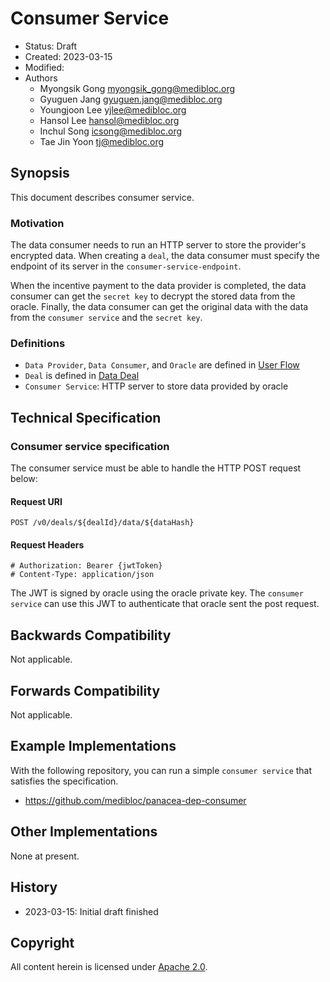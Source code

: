 # Consumer Service

- Status: Draft
- Created: 2023-03-15
- Modified: 
- Authors
    - Myongsik Gong <myongsik_gong@medibloc.org>
    - Gyuguen Jang <gyuguen.jang@medibloc.org>
    - Youngjoon Lee <yjlee@medibloc.org>
    - Hansol Lee <hansol@medibloc.org>
    - Inchul Song <icsong@medibloc.org>
    - Tae Jin Yoon <tj@medibloc.org>


## Synopsis

This document describes consumer service.

### Motivation
The data consumer needs to run an HTTP server to store the provider's encrypted data.
When creating a `deal`, the data consumer must specify the endpoint of its server in the `consumer-service-endpoint`.

When the incentive payment to the data provider is completed, the data consumer can get the `secret key` to decrypt the stored data from the oracle. 
Finally, the data consumer can get the original data with the data from the `consumer service` and the `secret key`.

### Definitions
- `Data Provider`, `Data Consumer`, and `Oracle` are defined in [User Flow](./1-user-flow.md)
- `Deal` is defined in [Data Deal](./2-data-deal.md)
- `Consumer Service`: HTTP server to store data provided by oracle

## Technical Specification

### Consumer service specification
The consumer service must be able to handle the HTTP POST request below:

#### Request URI
```http request
POST /v0/deals/${dealId}/data/${dataHash}
```

#### Request Headers
```
# Authorization: Bearer {jwtToken}
# Content-Type: application/json
```

The JWT is signed by oracle using the oracle private key.
The `consumer service` can use this JWT to authenticate that oracle sent the post request.

## Backwards Compatibility

Not applicable.

## Forwards Compatibility

Not applicable.

## Example Implementations

With the following repository, you can run a simple `consumer service` that satisfies the specification.
- https://github.com/medibloc/panacea-dep-consumer

## Other Implementations

None at present.

## History

- 2023-03-15: Initial draft finished

## Copyright

All content herein is licensed under [Apache 2.0](https://www.apache.org/licenses/LICENSE-2.0).